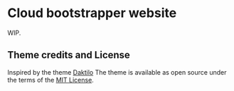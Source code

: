 # Cloud bootstrapper website

WIP.

## Theme credits and License
Inspired by the theme [Daktilo](https://github.com/kronik3r/daktilo)
The theme is available as open source under the terms of the [MIT License](http://opensource.org/licenses/MIT).
